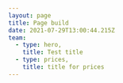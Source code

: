 ```yaml
---
layout: page
title: Page build
date: 2021-07-29T13:00:44.215Z
team:
  - type: hero,
    title: Test title
  - type: prices,
    title: title for prices
---
```


